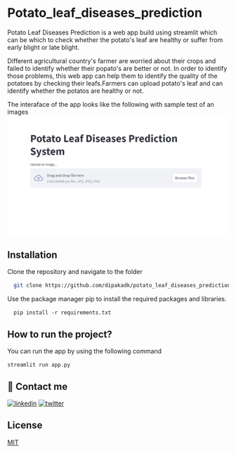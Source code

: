 
# Potato_leaf_diseases_prediction

Potato Leaf Diseases Prediction is a web app build using streamlit which can be which to check whether the potato's leaf are healthy or suffer from early blight or late blight.

Different agricultural country's farmer are worried about their crops and failed to identify whether their popato's are better or not. In order to identify those problems, this web app can help them to identify the quality of the potatoes by checking their leafs.Farmers can upload potato's leaf and can identify whether the potatos are healthy or not.

The interaface of the app looks like the following with sample test of an images
![plot](./output_images/1.png)



## Installation

Clone the repository and navigate to the folder

```bash
  git clone https://github.com/dipakadk/potato_leaf_diseases_prediction.git
```
Use the package manager pip to install the required packages and libraries.
 ```
   pip install -r requirements.txt
 ````
## How to run the project?
You can run the app by using the following command
```
streamlit run app.py

```
## 🔗 Contact me 

[![linkedin](https://img.shields.io/badge/linkedin-0A66C2?style=for-the-badge&logo=linkedin&logoColor=white)](https://www.linkedin.com/in/dipak-adhikari-3ba571212/)
[![twitter](https://img.shields.io/badge/twitter-1DA1F2?style=for-the-badge&logo=twitter&logoColor=white)](https://twitter.com/adhikary9844)


## License

[MIT](https://choosealicense.com/licenses/mit/)

